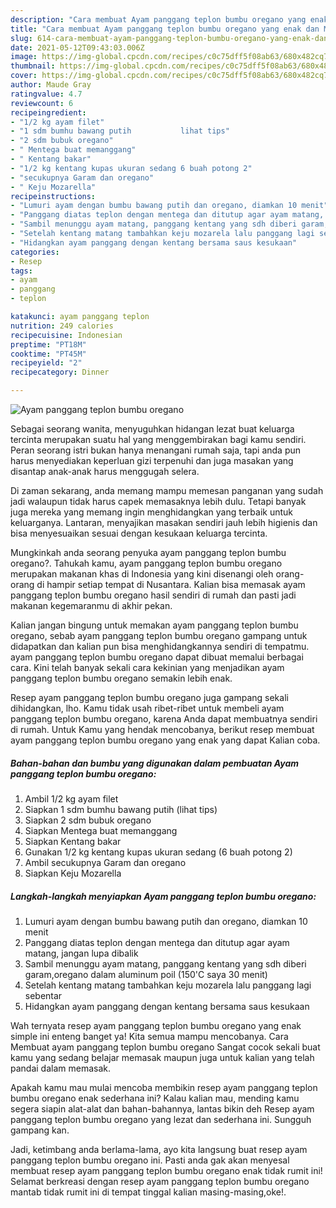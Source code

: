 ```yaml
---
description: "Cara membuat Ayam panggang teplon bumbu oregano yang enak dan Mudah Dibuat"
title: "Cara membuat Ayam panggang teplon bumbu oregano yang enak dan Mudah Dibuat"
slug: 614-cara-membuat-ayam-panggang-teplon-bumbu-oregano-yang-enak-dan-mudah-dibuat
date: 2021-05-12T09:43:03.006Z
image: https://img-global.cpcdn.com/recipes/c0c75dff5f08ab63/680x482cq70/ayam-panggang-teplon-bumbu-oregano-foto-resep-utama.jpg
thumbnail: https://img-global.cpcdn.com/recipes/c0c75dff5f08ab63/680x482cq70/ayam-panggang-teplon-bumbu-oregano-foto-resep-utama.jpg
cover: https://img-global.cpcdn.com/recipes/c0c75dff5f08ab63/680x482cq70/ayam-panggang-teplon-bumbu-oregano-foto-resep-utama.jpg
author: Maude Gray
ratingvalue: 4.7
reviewcount: 6
recipeingredient:
- "1/2 kg ayam filet"
- "1 sdm bumhu bawang putih           lihat tips"
- "2 sdm bubuk oregano"
- " Mentega buat memanggang"
- " Kentang bakar"
- "1/2 kg kentang kupas ukuran sedang 6 buah potong 2"
- "secukupnya Garam dan oregano"
- " Keju Mozarella"
recipeinstructions:
- "Lumuri ayam dengan bumbu bawang putih dan oregano, diamkan 10 menit"
- "Panggang diatas teplon dengan mentega dan ditutup agar ayam matang, jangan lupa dibalik"
- "Sambil menunggu ayam matang, panggang kentang yang sdh diberi garam,oregano dalam aluminum poil (150&#39;C saya 30 menit)"
- "Setelah kentang matang tambahkan keju mozarela lalu panggang lagi sebentar"
- "Hidangkan ayam panggang dengan kentang bersama saus kesukaan"
categories:
- Resep
tags:
- ayam
- panggang
- teplon

katakunci: ayam panggang teplon 
nutrition: 249 calories
recipecuisine: Indonesian
preptime: "PT18M"
cooktime: "PT45M"
recipeyield: "2"
recipecategory: Dinner

---
```



![Ayam panggang teplon bumbu oregano](https://img-global.cpcdn.com/recipes/c0c75dff5f08ab63/680x482cq70/ayam-panggang-teplon-bumbu-oregano-foto-resep-utama.jpg)

Sebagai seorang wanita, menyuguhkan hidangan lezat buat keluarga tercinta merupakan suatu hal yang menggembirakan bagi kamu sendiri. Peran seorang istri bukan hanya menangani rumah saja, tapi anda pun harus menyediakan keperluan gizi terpenuhi dan juga masakan yang disantap anak-anak harus menggugah selera.

Di zaman  sekarang, anda memang mampu memesan panganan yang sudah jadi walaupun tidak harus capek memasaknya lebih dulu. Tetapi banyak juga mereka yang memang ingin menghidangkan yang terbaik untuk keluarganya. Lantaran, menyajikan masakan sendiri jauh lebih higienis dan bisa menyesuaikan sesuai dengan kesukaan keluarga tercinta. 



Mungkinkah anda seorang penyuka ayam panggang teplon bumbu oregano?. Tahukah kamu, ayam panggang teplon bumbu oregano merupakan makanan khas di Indonesia yang kini disenangi oleh orang-orang di hampir setiap tempat di Nusantara. Kalian bisa memasak ayam panggang teplon bumbu oregano hasil sendiri di rumah dan pasti jadi makanan kegemaranmu di akhir pekan.

Kalian jangan bingung untuk memakan ayam panggang teplon bumbu oregano, sebab ayam panggang teplon bumbu oregano gampang untuk didapatkan dan kalian pun bisa menghidangkannya sendiri di tempatmu. ayam panggang teplon bumbu oregano dapat dibuat memalui berbagai cara. Kini telah banyak sekali cara kekinian yang menjadikan ayam panggang teplon bumbu oregano semakin lebih enak.

Resep ayam panggang teplon bumbu oregano juga gampang sekali dihidangkan, lho. Kamu tidak usah ribet-ribet untuk membeli ayam panggang teplon bumbu oregano, karena Anda dapat membuatnya sendiri di rumah. Untuk Kamu yang hendak mencobanya, berikut resep membuat ayam panggang teplon bumbu oregano yang enak yang dapat Kalian coba.

<!--inarticleads1-->

##### Bahan-bahan dan bumbu yang digunakan dalam pembuatan Ayam panggang teplon bumbu oregano:

1. Ambil 1/2 kg ayam filet
1. Siapkan 1 sdm bumhu bawang putih           (lihat tips)
1. Siapkan 2 sdm bubuk oregano
1. Siapkan  Mentega buat memanggang
1. Siapkan  Kentang bakar
1. Gunakan 1/2 kg kentang kupas ukuran sedang (6 buah potong 2)
1. Ambil secukupnya Garam dan oregano
1. Siapkan  Keju Mozarella




<!--inarticleads2-->

##### Langkah-langkah menyiapkan Ayam panggang teplon bumbu oregano:

1. Lumuri ayam dengan bumbu bawang putih dan oregano, diamkan 10 menit
1. Panggang diatas teplon dengan mentega dan ditutup agar ayam matang, jangan lupa dibalik
1. Sambil menunggu ayam matang, panggang kentang yang sdh diberi garam,oregano dalam aluminum poil (150&#39;C saya 30 menit)
1. Setelah kentang matang tambahkan keju mozarela lalu panggang lagi sebentar
1. Hidangkan ayam panggang dengan kentang bersama saus kesukaan




Wah ternyata resep ayam panggang teplon bumbu oregano yang enak simple ini enteng banget ya! Kita semua mampu mencobanya. Cara Membuat ayam panggang teplon bumbu oregano Sangat cocok sekali buat kamu yang sedang belajar memasak maupun juga untuk kalian yang telah pandai dalam memasak.

Apakah kamu mau mulai mencoba membikin resep ayam panggang teplon bumbu oregano enak sederhana ini? Kalau kalian mau, mending kamu segera siapin alat-alat dan bahan-bahannya, lantas bikin deh Resep ayam panggang teplon bumbu oregano yang lezat dan sederhana ini. Sungguh gampang kan. 

Jadi, ketimbang anda berlama-lama, ayo kita langsung buat resep ayam panggang teplon bumbu oregano ini. Pasti anda gak akan menyesal membuat resep ayam panggang teplon bumbu oregano enak tidak rumit ini! Selamat berkreasi dengan resep ayam panggang teplon bumbu oregano mantab tidak rumit ini di tempat tinggal kalian masing-masing,oke!.

